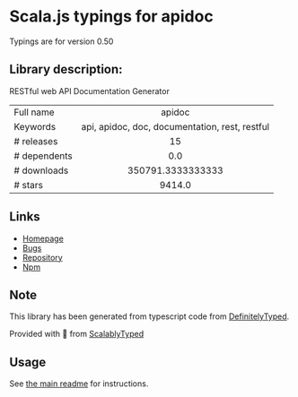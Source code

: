
# Scala.js typings for apidoc

Typings are for version 0.50

## Library description:
RESTful web API Documentation Generator

|                    |                 |
| ------------------ | :-------------: |
| Full name          | apidoc |
| Keywords           | api, apidoc, doc, documentation, rest, restful |
| # releases         | 15 |
| # dependents       | 0.0 |
| # downloads        | 350791.3333333333 |
| # stars            | 9414.0 |

## Links
- [Homepage](https://apidocjs.com)
- [Bugs](https://github.com/apidoc/apidoc/issues)
- [Repository](https://github.com/apidoc/apidoc)
- [Npm](https://www.npmjs.com/package/apidoc)
    


## Note
This library has been generated from typescript code from [DefinitelyTyped](https://definitelytyped.org).

Provided with :purple_heart: from [ScalablyTyped](https://github.com/oyvindberg/ScalablyTyped)

## Usage
See [the main readme](../../readme.md) for instructions.


